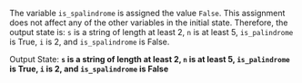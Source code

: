 The variable `is_spalindrome` is assigned the value `False`. This assignment does not affect any of the other variables in the initial state. Therefore, the output state is: `s` is a string of length at least 2, `n` is at least 5, `is_palindrome` is True, `i` is 2, and `is_spalindrome` is False.

Output State: **`s` is a string of length at least 2, `n` is at least 5, `is_palindrome` is True, `i` is 2, and `is_spalindrome` is False**